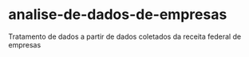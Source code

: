 # analise-de-dados-de-empresas
Tratamento de dados a partir de dados coletados da receita federal de empresas
